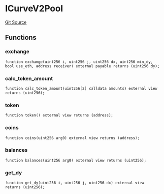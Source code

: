 # ICurveV2Pool
[Git Source](https://github.com/manifoldfinance/MevEthRouter/blob/7ae7f0bb6d26c35a3dd7bd22f9b451cb05d17d36/src/interfaces/ICurveV2Pool.sol)


## Functions
### exchange


```solidity
function exchange(uint256 i, uint256 j, uint256 dx, uint256 min_dy, bool use_eth, address receiver) external payable returns (uint256 dy);
```

### calc_token_amount


```solidity
function calc_token_amount(uint256[2] calldata amounts) external view returns (uint256);
```

### token


```solidity
function token() external view returns (address);
```

### coins


```solidity
function coins(uint256 arg0) external view returns (address);
```

### balances


```solidity
function balances(uint256 arg0) external view returns (uint256);
```

### get_dy


```solidity
function get_dy(uint256 i, uint256 j, uint256 dx) external view returns (uint256);
```

